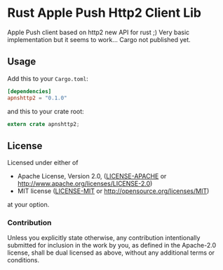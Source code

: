 Rust Apple Push Http2 Client Lib
==========


Apple Push client based on http2 new API for rust ;)
Very basic implementation but it seems to work... Cargo not published yet.


## Usage

Add this to your `Cargo.toml`:

```toml
[dependencies]
apnshttp2 = "0.1.0"
```

and this to your crate root:

```rust
extern crate apnshttp2;
```

## License

Licensed under either of

 * Apache License, Version 2.0, ([LICENSE-APACHE](LICENSE-APACHE) or http://www.apache.org/licenses/LICENSE-2.0)
 * MIT license ([LICENSE-MIT](LICENSE-MIT) or http://opensource.org/licenses/MIT)

at your option.

### Contribution

Unless you explicitly state otherwise, any contribution intentionally
submitted for inclusion in the work by you, as defined in the Apache-2.0
license, shall be dual licensed as above, without any additional terms or
conditions.
